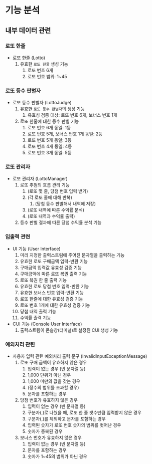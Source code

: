# 기능 분석

## 내부 데이터 관련

### 로또 한줄

- 로또 한줄 (Lotto)
    1. 유효한 `로또 한줄` 생성 기능
        1. 로또 번호 6개
        2. 로또 번호 범위: 1~45

### 로또 등수 판별자

- 로또 등수 판별자 (LottoJudge)
    1. 유효한 `로또 등수 판별자`의 생성 기능
        1. 유효성 검증 대상: 로또 번호 6개, 보너스 번호 1개
    3. 로또 한줄에 대한 등수 판별 기능
       1. 로또 번호 6개 동일: 1등
       2. 로또 번호 5개, 보너스 번호 1개 동일: 2등
       3. 로또 번호 5개 동일: 3등
       4. 로또 번호 4개 동일: 4등
       5. 로또 번호 3개 동일: 5등

### 로또 관리자

- 로또 관리자 (LottoManager)
    1. 로또 추첨의 흐름 관리 기능
        1. (로또 몇 줄, 당첨 번호 입력 받기)
        2. (각 로또 줄에 대해 반복)
            1. (당첨 등수 판별해서 내역에 저장)
        3. (로또 내역에 따른 수익률 분석)
        4. (로또 내역과 수익률 출력)
    2. 등수 판별 결과에 따른 당첨 수익률 분석 기능

### 입출력 관련

- UI 기능 (User Interface)
    1. 미리 지정한 출력스트림에 주어진 문자열을 출력하는 기능
    2. 유효한 로또 구매금액 입력-반환 기능
    3. 구매금액 입력값 유효성 검증 기능
    4. 구매금액에 따른 로또 복권 출력 기능
    5. 로또 복권 한 줄 출력 기능
    6. 유효한 로또 당첨 번호 입력-반환 기능
    7. 유효한 보너스 번호 입력-반환 기능
    8. 로또 한줄에 대한 유효성 검증 기능
    9. 로또 번호 1개에 대한 유효성 검증 기능
    10. 당첨 내역 출력 기능
    11. 수익률 출력 기능
- CUI 기능 (Console User Interface)
    1. 출력스트림이 콘솔창(터미널)로 설정된 CUI 생성 기능

### 예외처리 관련

- 사용자 입력 관련 예외처리 출력 문구 (InvalidInputExceptionMessage)
    1. 로또 구매 금액이 유효하지 않은 경우
        1. 입력이 없는 경우 (빈 문자열 등)
        2. 1,000 단위가 아닌 경우
        3. 1,000 미만의 값을 갖는 경우
        4. (정수의 범위를 초과할 경우)
        5. 문자를 포함하는 경우
    2. 당첨 번호가 유효하지 않은 경우
        1. 입력이 없는 경우 (빈 문자열 등)
        2. 구분자(,)로 나눴을 때, 로또 한 줄 갯수만큼 입력받지 않은 경우
        3. 구분자(,)를 제외하고 문자를 포함하는 경우
        4. 입력된 숫자가 로또 번호 숫자의 범위를 벗어난 경우
        5. 숫자가 중복된 경우
    3. 보너스 번호가 유효하지 않은 경우
        1. 입력이 없는 경우 (빈 문자열 등)
        2. 문자를 포함하는 경우
        3. 숫자가 1~45의 범위가 아닌 경우